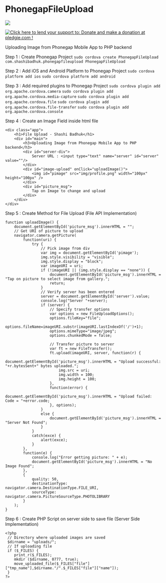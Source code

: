 PhonegapFileUpload
==================

<div class="pm-button"><a href="https://www.payumoney.com/paybypayumoney/#/A1F3AA31B209A89321AF96C8A034609D"><img src="https://www.payumoney.com//media/images/payby_payumoney/buttons/111.png" /></a></div>

<a href='https://pledgie.com/campaigns/28760'><img alt='Click here to lend your support to: Donate and make a donation at pledgie.com !' src='https://pledgie.com/campaigns/28760.png?skin_name=chrome' border='0' ></a>

Uploading Image from Phonegap Mobile App to PHP backend

Step 1 : Create Phonegap Project
`sudo cordova create PhonegapFileUpload com.shashibadhuk.phonegapfileupload PhonegapFileUpload`

Step 2 : Add iOS and Android Platform to Phonegap Project
`sudo cordova platform add ios`
`sudo cordova platform add android`
 
Step 3 : Add required plugins to Phonegap Project
`sudo cordova plugin add org.apache.cordova.camera`
`sudo cordova plugin add org.apache.cordova.media-capture` 
`sudo cordova plugin add org.apache.cordova.file`
`sudo cordova plugin add org.apache.cordova.file-transfer`
`sudo cordova plugin add org.apache.cordova.console`

Step 4 : Create an Image Field inside html file 
```
<div class="app">
    <h1>File Upload - Shashi Badhuk</h1>
    <div id="main">
        <h3>Uploading Image from Phonegap Mobile App to PHP backend</h3>
        <div id="server-div">
            Server URL : <input type="text" name="server" id="server" value=""/>
        </div>
        <div id="image-upload" onClick="uploadImage()">
            <img id="pimage" src="img/profile.png" width="100px" height="100px" />
        </div>
        <div id="picture_msg">
            Tap on Image to change and upload
        </div>
    </div>
</div>
```
 
Step 5 : Create Method for File Upload (File API Implementation)
```
function uploadImage() {
    document.getElementById('picture_msg').innerHTML = "";
    // Get URI of picture to upload
    navigator.camera.getPicture(
        function(uri) {
            try {
                // Pick image from div
                var img = document.getElementById('pimage');
                img.style.visibility = "visible";
                img.style.display = "block";
                var imageURI = uri;
                if (!imageURI || (img.style.display == "none")) {
                    document.getElementById('picture_msg').innerHTML = "Tap on picture to select image from gallery.";
                    return;
                }
                // Verify server has been entered
                server = document.getElementById('server').value;
                console.log("Server "+server);
                if (server) {
                    // Specify transfer options
                    var options = new FileUploadOptions();
                    options.fileKey="file";
                    options.fileName=imageURI.substr(imageURI.lastIndexOf('/')+1);
                    options.mimeType="image/jpeg";
                    options.chunkedMode = false;
                               
                    // Transfer picture to server
                    var ft = new FileTransfer();
                    ft.upload(imageURI, server, function(r) {
                        document.getElementById('picture_msg').innerHTML = "Upload successful: "+r.bytesSent+" bytes uploaded.";
                        img.src = uri;
                        img.width = 100;
                        img.height = 100;
                    },
                    function(error) {
                        document.getElementById('picture_msg').innerHTML = "Upload failed: Code = "+error.code;
                    }, options);
                }
                else {
                    document.getElementById('picture_msg').innerHTML = "Server Not Found";
                }
            }
            catch(exce) {
                alert(exce);
            }
        },
        function(e) {
            console.log("Error getting picture: " + e);
            document.getElementById('picture_msg').innerHTML = "No Image Found";
        },
        {
            quality: 50,
            destinationType: navigator.camera.DestinationType.FILE_URI,
            sourceType: navigator.camera.PictureSourceType.PHOTOLIBRARY
        }
    );
}  
``` 
 
Step 6 : Create PHP Script on server side to save file (Server Side Implementation)
```
<?php 
 // Directory where uploaded images are saved
 $dirname = "uploads/"; 
 // If uploading file
 if ($_FILES) {
    print_r($_FILES);
    mkdir ($dirname, 0777, true);
    move_uploaded_file($_FILES["file"]["tmp_name"],$dirname."/".$_FILES["file"]["name"]);
 }
?>
```
